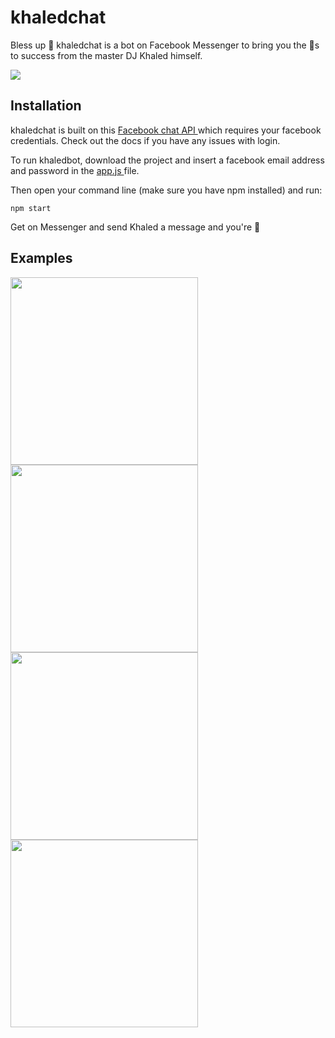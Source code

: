 # khaledchat
Bless up :pray: khaledchat is a bot on Facebook Messenger to bring you the :key:s to success from the master DJ Khaled himself.

<img src = "http://www.billboard.com/files/styles/article_main_image/public/media/dj-khaled-2014-clay-patrick-mcbride-billboard-650.jpg">

<h2> Installation </h2> 
khaledchat is built on this <a href = "https://github.com/Schmavery/facebook-chat-api"> Facebook chat API </a> which requires your facebook credentials. Check out the docs if you have any issues with login.

To run khaledbot, download the project and insert a facebook email address and password in the <a href = "https://github.com/sachinkesiraju/khaledchat/blob/master/app.js"> app.js </a> file.

Then open your command line (make sure you have npm installed) and run:
```
npm start
```

Get on Messenger and send Khaled a message and you're :100:

<h2> Examples </h2>
<img src = "http://i.imgur.com/uX5qo1o.png" width = "300px"/> 
<img src = "http://i.imgur.com/cIDf6dz.png" width = "300px"/> 
<img src = "http://i.imgur.com/omM4x8Z.png" width = "300px"/> 
<img src = "http://i.imgur.com/kjdmtmF.png" width = "300px"/>
